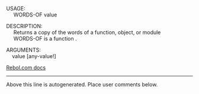 USAGE:  
&nbsp;&nbsp;&nbsp;&nbsp;&nbsp;WORDS-OF&nbsp;value&nbsp;  
  
DESCRIPTION:  
&nbsp;&nbsp;&nbsp;&nbsp;&nbsp;Returns&nbsp;a&nbsp;copy&nbsp;of&nbsp;the&nbsp;words&nbsp;of&nbsp;a&nbsp;function,&nbsp;object,&nbsp;or&nbsp;module  
&nbsp;&nbsp;&nbsp;&nbsp;&nbsp;WORDS-OF&nbsp;is&nbsp;a&nbsp;function&nbsp;.  
  
ARGUMENTS:  
&nbsp;&nbsp;&nbsp;&nbsp;value&nbsp;[any-value!]  

[Rebol.com docs](http://www.rebol.com/r3/docs/functions/words-of.html)
___
Above this line is autogenerated. Place user comments below.